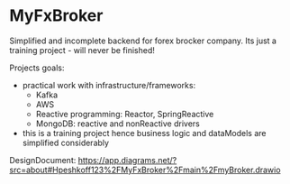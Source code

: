 # MyFxBroker

Simplified and incomplete backend for forex brocker company.
Its just a training project - will never be finished!

Projects goals: 
 - practical work with infrastructure/frameworks:
    - Kafka
    - AWS
    - Reactive programming: Reactor, SpringReactive
    - MongoDB: reactive and nonReactive drivers
 - this is a training project hence business logic and dataModels are simplified considerably
   
DesignDocument: https://app.diagrams.net/?src=about#Hpeshkoff123%2FMyFxBroker%2Fmain%2FmyBroker.drawio
